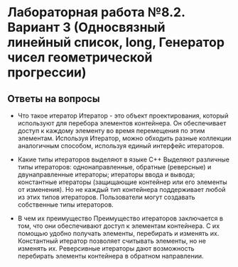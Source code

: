 # Лабораторная работа №8.2. Вариант 3 (Односвязный линейный список, long, Генератор чисел геометрической прогрессии)

## Ответы на вопросы

- Что такое итератор
Итератор - это объект проектирования, который используют для перебора элементов контейнера. Он обеспечивает доступ к каждому элементу во время перемещения по этим элементам. Используя Итератор, можно обходить разные коллекции аналогичным способом, используя единый интерфейс итераторов.

- Какие типы итераторов выделяют в языке С++
Выделяют различные типы итераторов: однонаправленные, обратные (реверсные) и двунаправленные итераторы; итераторы ввода и вывода; константные итераторы (защищающие контейнер или его элементы от изменения). Но не каждый тип контейнера поддерживает любой из этих типов итераторов. Пользователи могут создавать собственные типы итераторов.

- В чем их преимущество
Преимущество итераторов заключается в том, что они обеспечивают доступ к элементам контейнера. С их помощью удобно получать элементы, перебирать и изменять их. Константный итератор позволяет считывать элементы, но не изменять их. Реверсивные итераторы дают возможность перебирать элементы контейнера в обратном направлении.
